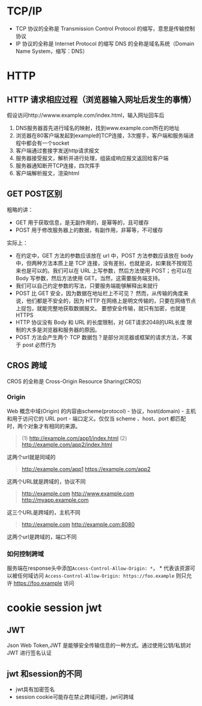# TCP/IP
- TCP 协议的全称是 Transmission Control Protocol 的缩写，意思是传输控制协议
- IP 协议的全称是 Internet Protocol 的缩写
DNS 的全称是域名系统（Domain Name System，缩写：DNS）

# HTTP
## HTTP 请求相应过程（浏览器输入网址后发生的事情）
假设访问http://wwww.example.com/index.html，输入网址回车后
1. DNS服务器首先进行域名的映射，找到www.example.com所在的地址
2. 浏览器在80客户端发起到example的TCP连接，3次握手，客户端和服务端进程中都会有一个socket
3. 客户端通过套接字发送http请求报文
4. 服务器接受报文，解析并进行处理，组装成响应报文返回给客户端
5. 服务器通知断开TCP连接，四次挥手
6. 客户端解析报文，渲染html

## GET POST区别
粗略的讲：
- GET 用于获取信息，是无副作用的，是幂等的，且可缓存
- POST 用于修改服务器上的数据，有副作用，非幂等，不可缓存

实际上：
- 在约定中，GET 方法的参数应该放在 url 中，POST 方法参数应该放在 body 中，但两种方法本质上是 TCP 连接，没有差别，也就是说，如果我不按规范来也是可以的。我们可以在 URL 上写参数，然后方法使用 POST；也可以在 Body 写参数，然后方法使用 GET。当然，这需要服务端支持。
- 我们可以自己约定参数的写法，只要服务端能够解释出来就行
- POST 比 GET 安全，因为数据在地址栏上不可见？
然而，从传输的角度来说，他们都是不安全的，因为 HTTP 在网络上是明文传输的，只要在网络节点上捉包，就能完整地获取数据报文。
要想安全传输，就只有加密，也就是 HTTPS
- HTTP 协议没有 Body 和 URL 的长度限制，对 GET请求2048的URL长度 限制的大多是浏览器和服务器的原因。
- POST 方法会产生两个 TCP 数据包？是部分浏览器或框架的请求方法，不属于 post 必然行为

## CROS 跨域
CROS 的全称是 Cross-Origin Resource Sharing(CROS)
### Origin
Web 概念中域(Origin) 的内容由scheme(protocol) - 协议，host(domain) - 主机和用于访问它的 URL port - 端口定义。仅仅当 scheme 、host、port 都匹配时，两个对象才有相同的来源。

> (1) http://example.com/app1/index.html
> (2) http://example.com/app2/index.html

这两个url就是同域的

>http://example.com/app1
>https://example.com/app2

这两个URL就是跨域的，协议不同

>http://example.com
>http://www.example.com
>http://myapp.example.com

这三个URL是跨域的，主机不同

>http://example.com
>http://example.com:8080

这两个url是跨域的，端口不同

### 如何控制跨域
服务端在response头中添加`Access-Control-Allow-Origin: *`， * 代表该资源可以被任何域访问
`Access-Control-Allow-Origin: https://foo.example` 则只允许 https://foo.example 访问

# cookie session jwt
## JWT
Json Web Token,JWT 是能够安全传输信息的一种方式。通过使用公钥/私钥对 JWT 进行签名认证
## jwt 和session的不同
- jwt具有加密签名
- session cookie可能存在禁止跨域问题，jwt可跨域
